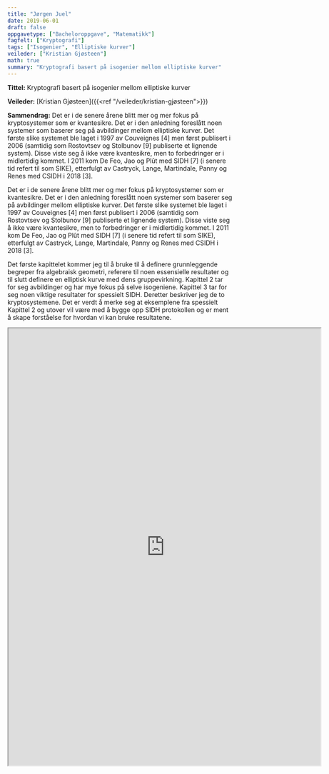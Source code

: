 ```yaml
---
title: "Jørgen Juel"
date: 2019-06-01
draft: false
oppgavetype: ["Bacheloroppgave", "Matematikk"]
fagfelt: ["Kryptografi"]
tags: ["Isogenier", "Elliptiske kurver"]
veileder: ["Kristian Gjøsteen"]
math: true
summary: "Kryptografi basert på isogenier mellom elliptiske kurver"
---
```


**Tittel:**  Kryptografi basert på isogenier mellom elliptiske kurver

**Veileder:** [Kristian Gjøsteen]({{<ref "/veileder/kristian-gjøsteen">}})

**Sammendrag:** Det er i de senere årene blitt mer og mer fokus på kryptosystemer som er kvantesikre. Det er i den anledning foreslått noen systemer som baserer seg på avbildinger mellom elliptiske kurver. Det første slike systemet ble laget i 1997 av Couveignes [4] men først publisert i 2006 (samtidig som Rostovtsev og Stolbunov [9] publiserte et lignende system). Disse viste seg å ikke være kvantesikre, men to forbedringer er i midlertidig kommet. I 2011 kom De Feo, Jao og Plût med SIDH [7] (i senere tid refert til som SIKE), etterfulgt av Castryck, Lange, Martindale, Panny og Renes med CSIDH i 2018 [3].

Det er i de senere årene blitt mer og mer fokus på kryptosystemer som er kvantesikre. Det er i den anledning foreslått noen systemer som baserer seg på avbildinger mellom elliptiske kurver. Det første slike systemet ble laget i 1997 av Couveignes [4] men først publisert i 2006 (samtidig som Rostovtsev og Stolbunov [9] publiserte et lignende system). Disse viste seg å ikke være kvantesikre, men to forbedringer er i midlertidig kommet. I 2011 kom De Feo, Jao og Plût med SIDH [7] (i senere tid refert til som SIKE), etterfulgt av Castryck, Lange, Martindale, Panny og Renes med CSIDH i 2018 [3].

Det første kapittelet kommer jeg til å bruke til å definere grunnleggende begreper fra algebraisk geometri, referere til noen essensielle resultater og til slutt definere en elliptisk kurve med dens gruppevirkning. Kapittel 2 tar for seg avbildinger og har mye fokus på selve isogeniene. Kapittel 3 tar for seg noen viktige resultater for spessielt SIDH. Deretter beskriver jeg de to kryptosystemene.
Det er verdt å merke seg at eksemplene fra spessielt Kapittel 2 og utover vil være med å bygge opp SIDH protokollen og er ment å skape forståelse for hvordan vi kan bruke resultatene.


<iframe src="https://drive.google.com/file/d/1hCzI_LhkdT74g9Npsct-IQyW98o11Zrf/preview" width="700" height="980" allow="autoplay"></iframe>

